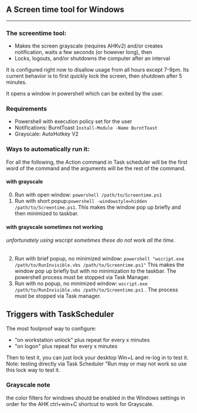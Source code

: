 ## A Screen time tool for Windows
---



### The screentime tool:
- Makes the screen grayscale (requires AHKv2) and/or creates notification, waits a few seconds (or however long), then
- Locks, logouts, and/or shutdowns the computer after an interval


It is configured right now to disallow usage from all hours except 7-9pm. Its current behavior is to first quickly lock the screen, then shutdown after 5 minutes. 

It opens a window in powershell which can be exited by the user.


### Requirements
- Powershell with execution policy set for the user
- Notifications: BurntToast `Install-Module -Name BurntToast`
- Grayscale: AutoHotkey V2


### Ways to automatically run it:

For all the following, the Action command in Task scheduler will be the first word of the command and the arguments will be the rest of the command. 

#### with grayscale

0. Run with open window: `powershell /path/to/Screentime.ps1`
1. Run with short popup:`powershell -windowstyle=hidden /path/to/Screentime.ps1`. This makes the window pop up briefly and then minimized to taskbar.

#### with grayscale sometimes not working
###### unfortunately using wscript sometimes these do not work all the time.

2. Run with brief popup, no minimized window: `powershell "wscript.exe /path/to/RunInvisible.vbs /path/to/Screentime.ps1"` This makes the window pop up briefly  but with no minimization to the taskbar. The powershell process must be stopped via Task Manager.
3. Run with no popup, no minimized window: `wscript.exe /path/to/RunInvisible.vbs /path/to/Screentime.ps1` . The process must be stopped via Task manager.



## Triggers with TaskScheduler

The most foolproof way to configure:
- "on workstation unlock" plus repeat for every x minutes
- "on logon" plus repeat for every x minutes


Then to test it, you can just lock your desktop Win+L and re-log in to test it. Note: testing directly via Task Scheduler "Run may or may not work so use this lock way to test it. 



### Grayscale note
the color filters for windows should be enabled in the Windows settings in order for the AHK ctrl+win+C shortcut to work for Grayscale.

